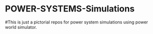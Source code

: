 # POWER-SYSTEMS-Simulations
#This is just a pictorial repos for power system simulations using power world simulator.
